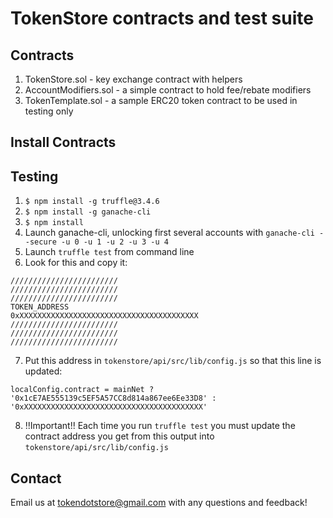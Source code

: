 # TokenStore contracts and test suite

## Contracts
1. TokenStore.sol - key exchange contract with helpers
2. AccountModifiers.sol - a simple contract to hold fee/rebate modifiers
3. TokenTemplate.sol - a sample ERC20 token contract to be used in testing only

## Install Contracts

## Testing
1. `$ npm install -g truffle@3.4.6`
2. `$ npm install -g ganache-cli`
3. `$ npm install`
4. Launch ganache-cli, unlocking first several accounts with `ganache-cli --secure -u 0 -u 1 -u 2 -u 3 -u 4`
5. Launch `truffle test` from command line
6. Look for this and copy it:
```
////////////////////////
////////////////////////
////////////////////////
TOKEN_ADDRESS
0xXXXXXXXXXXXXXXXXXXXXXXXXXXXXXXXXXXXXXXXX
////////////////////////
////////////////////////
////////////////////////
```
7. Put this address in `tokenstore/api/src/lib/config.js` so that this line is updated:
```
localConfig.contract = mainNet ? '0x1cE7AE555139c5EF5A57CC8d814a867ee6Ee33D8' : '0xXXXXXXXXXXXXXXXXXXXXXXXXXXXXXXXXXXXXXXXX'
```

8. !!Important!! Each time you run `truffle test` you must update the contract address you get from this output into `tokenstore/api/src/lib/config.js`

## Contact
Email us at tokendotstore@gmail.com with any questions and feedback!
